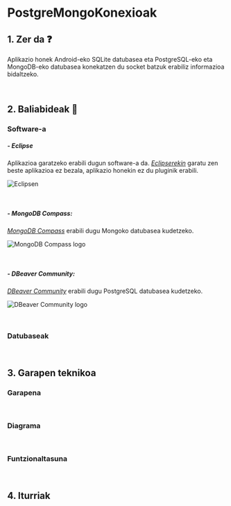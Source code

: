 # PostgreMongoKonexioak

## 1. Zer da ❓

Aplikazio honek Android-eko SQLite datubasea eta PostgreSQL-eko eta MongoDB-eko datubasea konekatzen du socket batzuk erabiliz informazioa bidaltzeko.

<br/>

## 2. Baliabideak 📝
### Software-a 

##### - Eclipse

Aplikazioa garatzeko erabili dugun software-a da. *[Eclipserekin](https://www.eclipse.org/downloads/)* garatu zen beste aplikazioa ez bezala, aplikazio honekin ez du pluginik erabili.

![Eclipsen](https://user-images.githubusercontent.com/75113982/151692541-db59c8c8-dcf5-4e1b-beb4-beef3deb0cf6.png)

<br/>

##### - MongoDB Compass:

*[MongoDB Compass](https://www.mongodb.com/products/compass)* erabili dugu Mongoko datubasea kudetzeko.

![MongoDB Compass logo](https://user-images.githubusercontent.com/75113982/151692742-415e9507-7019-4d1b-b945-fdf5c0a7fc68.png)

<br/>

##### - DBeaver Community:

*[DBeaver Community](https://dbeaver.io/)* erabili dugu PostgreSQL datubasea kudetzeko.

![DBeaver Community logo](https://user-images.githubusercontent.com/75113982/152296737-716a8112-8469-458c-b6cf-fa07d4598992.png)

<br/>

### Datubaseak

<br/>

## 3. Garapen teknikoa
### Garapena

<br/>

### Diagrama

<br/>

### Funtzionaltasuna

<br/>

## 4. Iturriak
  
